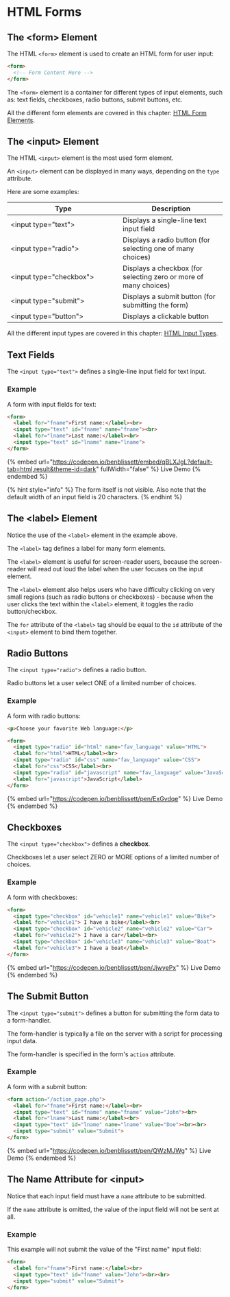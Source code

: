# HTML Forms

## The \<form> Element

The HTML `<form>` element is used to create an HTML form for user input:

```html
<form>
  <!-- Form Content Here -->
</form>
```

The `<form>` element is a container for different types of input elements, such as: text fields, checkboxes, radio buttons, submit buttons, etc.

All the different form elements are covered in this chapter: [HTML Form Elements](html-form-elements.md).

## The \<input> Element

The HTML `<input>` element is the most used form element.

An `<input>` element can be displayed in many ways, depending on the `type` attribute.

Here are some examples:

<table><thead><tr><th width="246">Type</th><th>Description</th></tr></thead><tbody><tr><td>&#x3C;input type="text"></td><td>Displays a single-line text input field</td></tr><tr><td>&#x3C;input type="radio"></td><td>Displays a radio button (for selecting one of many choices)</td></tr><tr><td>&#x3C;input type="checkbox"></td><td>Displays a checkbox (for selecting zero or more of many choices)</td></tr><tr><td>&#x3C;input type="submit"></td><td>Displays a submit button (for submitting the form)</td></tr><tr><td>&#x3C;input type="button"></td><td>Displays a clickable button</td></tr></tbody></table>

All the different input types are covered in this chapter: [HTML Input Types](html-input-types.md).

## Text Fields

The `<input type="text">` defines a single-line input field for text input.

### Example

A form with input fields for text:

```html
<form>
  <label for="fname">First name:</label><br>
  <input type="text" id="fname" name="fname"><br>
  <label for="lname">Last name:</label><br>
  <input type="text" id="lname" name="lname">
</form>
```

{% embed url="https://codepen.io/benblissett/embed/qBLXJgL?default-tab=html,result&theme-id=dark" fullWidth="false" %}
Live Demo
{% endembed %}

{% hint style="info" %}
The form itself is not visible. Also note that the default width of an input field is 20 characters.
{% endhint %}

## The \<label> Element

Notice the use of the `<label>` element in the example above.

The `<label>` tag defines a label for many form elements.

The `<label>` element is useful for screen-reader users, because the screen-reader will read out loud the label when the user focuses on the input element.

The `<label>` element also helps users who have difficulty clicking on very small regions (such as radio buttons or checkboxes) - because when the user clicks the text within the `<label>` element, it toggles the radio button/checkbox.

The `for` attribute of the `<label>` tag should be equal to the `id` attribute of the `<input>` element to bind them together.

## Radio Buttons

The `<input type="radio">` defines a radio button.

Radio buttons let a user select ONE of a limited number of choices.

### Example

A form with radio buttons:

```html
<p>Choose your favorite Web language:</p>

<form>
  <input type="radio" id="html" name="fav_language" value="HTML">
  <label for="html">HTML</label><br>
  <input type="radio" id="css" name="fav_language" value="CSS">
  <label for="css">CSS</label><br>
  <input type="radio" id="javascript" name="fav_language" value="JavaScript">
  <label for="javascript">JavaScript</label>
</form>
```

{% embed url="https://codepen.io/benblissett/pen/ExGvdqe" %}
Live Demo
{% endembed %}

## Checkboxes

The `<input type="checkbox">` defines a **checkbox**.

Checkboxes let a user select ZERO or MORE options of a limited number of choices.

### Example

A form with checkboxes:

```html
<form>
  <input type="checkbox" id="vehicle1" name="vehicle1" value="Bike">
  <label for="vehicle1"> I have a bike</label><br>
  <input type="checkbox" id="vehicle2" name="vehicle2" value="Car">
  <label for="vehicle2"> I have a car</label><br>
  <input type="checkbox" id="vehicle3" name="vehicle3" value="Boat">
  <label for="vehicle3"> I have a boat</label>
</form>
```

{% embed url="https://codepen.io/benblissett/pen/JjwyePx" %}
Live Demo
{% endembed %}

## The Submit Button

The `<input type="submit">` defines a button for submitting the form data to a form-handler.

The form-handler is typically a file on the server with a script for processing input data.

The form-handler is specified in the form's `action` attribute.

### Example

A form with a submit button:

```html
<form action="/action_page.php">
  <label for="fname">First name:</label><br>
  <input type="text" id="fname" name="fname" value="John"><br>
  <label for="lname">Last name:</label><br>
  <input type="text" id="lname" name="lname" value="Doe"><br><br>
  <input type="submit" value="Submit">
</form>
```

{% embed url="https://codepen.io/benblissett/pen/QWzMJWg" %}
Live Demo
{% endembed %}

## The Name Attribute for \<input>

Notice that each input field must have a `name` attribute to be submitted.

If the `name` attribute is omitted, the value of the input field will not be sent at all.

### Example

This example will not submit the value of the "First name" input field:&#x20;

```html
<form>
  <label for="fname">First name:</label><br>
  <input type="text" id="fname" value="John"><br><br>
  <input type="submit" value="Submit">
</form>
```
